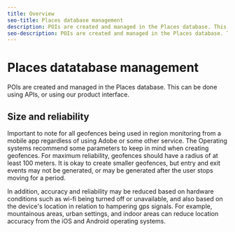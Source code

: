 ```yaml
---
title: Overview
seo-title: Places database management
description: POIs are created and managed in the Places database. This can be done using APIs, or using our product interface. 
seo-description: POIs are created and managed in the Places database. This can be done using APIs, or using our product interface. 
---
```


# Places datatabase management

POIs are created and managed in the Places database. This can be done using APIs, or using our product interface. 

## Size and reliability  

Important to note for all geofences being used in region monitoring from a mobile app regardless of using Adobe or some other service. The Operating systems recommend some parameters to keep in mind when creating geofences. For maximum reliability, geofences should have a radius of at least 100 meters. It is okay to create smaller geofences, but entry and exit events may not be generated, or may be generated after the user stops moving for a period. 

In addition, accuracy and reliability may be reduced based on hardware conditions such as wi-fi being turned off or unavailable, and also based on the device's location in relation to hampering gps signals. For example, mountainous areas, urban settings, and indoor areas can reduce location accuracy from the iOS and Android operating systems.  
